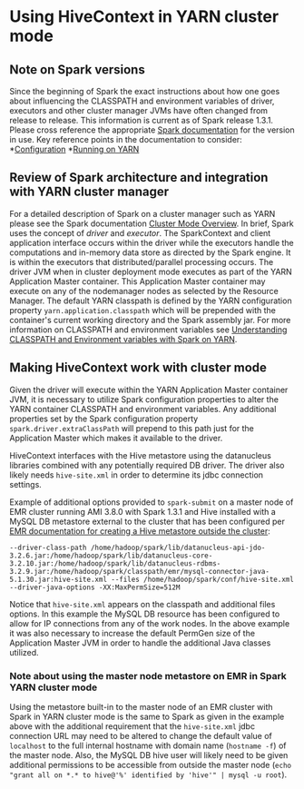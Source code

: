 Using HiveContext in YARN cluster mode
=====================

## Note on Spark versions

Since the beginning of Spark the exact instructions about how one goes about influencing the CLASSPATH and environment variables of driver, executors and other cluster manager JVMs have often changed from release to release.   This information is current as of Spark release 1.3.1.  Please cross reference the appropriate [Spark documentation](http://spark.apache.org/docs/latest/) for the version in use.   Key reference points in the documentation to consider:
*[Configuration](http://spark.apache.org/docs/latest/configuration.html)
*[Running on YARN](http://spark.apache.org/docs/latest/running-on-yarn.html)

## Review of Spark architecture and integration with YARN cluster manager

For a detailed description of Spark on a cluster manager such as YARN please see the Spark documentation [Cluster Mode Overview](http://spark.apache.org/docs/latest/cluster-overview.html).  In brief, Spark uses the concept of *driver* and *executor*.  The SparkContext and client application interface occurs within the driver while the executors handle the computations and in-memory data store as directed by the Spark engine.  It is within the executors that distributed/parallel processing occurs.  The driver JVM when in cluster deployment mode executes as part of the YARN Application Master container.   This Application Master container may execute on any of the nodemanager nodes as selected by the Resource Manager.
The default YARN classpath is defined by the YARN configuration property `yarn.application.classpath` which will be prepended with the container's current working directory and the Spark assembly jar.   For more information on CLASSPATH and environment variables see [Understanding CLASSPATH and Environment variables with Spark on YARN](understanding-classpath-envvars-yarn.md).


## Making HiveContext work with cluster mode

Given the driver will execute within the YARN Application Master container JVM, it is necessary to utilize Spark configuration properties to alter the YARN container CLASSPATH and environment variables.
Any additional properties set by the Spark configuration property `spark.driver.extraClassPath` will prepend to this path just for the Application Master which makes it available to the driver.

HiveContext interfaces with the Hive metastore using the datanucleus libraries combined with any potentially required DB driver.   The driver also likely needs `hive-site.xml` in order to determine its jdbc connection settings.

Example of additional options provided to `spark-submit` on a master node of EMR cluster running AMI 3.8.0 with Spark 1.3.1 and Hive installed with a MySQL DB metastore external to the cluster that has been configured per [EMR documentation for creating a Hive metastore outside the cluster](http://docs.aws.amazon.com/ElasticMapReduce/latest/DeveloperGuide/emr-dev-create-metastore-outside.html):
```
--driver-class-path /home/hadoop/spark/lib/datanucleus-api-jdo-3.2.6.jar:/home/hadoop/spark/lib/datanucleus-core-3.2.10.jar:/home/hadoop/spark/lib/datanucleus-rdbms-3.2.9.jar:/home/hadoop/spark/classpath/emr/mysql-connector-java-5.1.30.jar:hive-site.xml --files /home/hadoop/spark/conf/hive-site.xml --driver-java-options -XX:MaxPermSize=512M 
```

Notice that `hive-site.xml` appears on the classpath and additional files options.   In this example the MySQL DB resource has been configured to allow for IP connections from any of the work nodes.  In the above example it was also necessary to increase the default PermGen size of the Application Master JVM in order to handle the additional Java classes utilized.

### Note about using the master node metastore on EMR in Spark YARN cluster mode

Using the metastore built-in to the master node of an EMR cluster with Spark in YARN cluster mode is the same to Spark as given in the example above with the additional requirement that the `hive-site.xml` jdbc connection URL may need to be altered to change the default value of `localhost` to the full internal hostname with domain name (`hostname -f`) of the master node.   Also, the MySQL DB hive user will likely need to be given additional permissions to be accessible from outside the master node (`echo "grant all on *.* to hive@'%' identified by 'hive'" | mysql -u root`).

